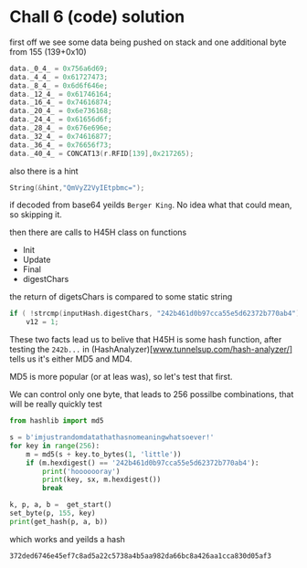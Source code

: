 # Chall 6 (code) solution

first off we see some data being pushed on stack and one additional byte from 155 (139+0x10)
```c
data._0_4_ = 0x756a6d69;
data._4_4_ = 0x61727473;
data._8_4_ = 0x6d6f646e;
data._12_4_ = 0x61746164;
data._16_4_ = 0x74616874;
data._20_4_ = 0x6e736168;
data._24_4_ = 0x61656d6f;
data._28_4_ = 0x676e696e;
data._32_4_ = 0x74616877;
data._36_4_ = 0x76656f73;
data._40_4_ = CONCAT13(r.RFID[139],0x217265);
```

also there is a hint
```c
String(&hint,"QmVyZ2VyIEtpbmc=");
```
if  decoded from base64 yeilds `Berger King`.
No idea what that could mean, so skipping it.

then there are calls to H45H class on functions
 - Init
 - Update
 - Final
 - digestChars

the return of digetsChars is compared to some static string

```c
if ( !strcmp(inputHash.digestChars, "242b461d0b97cca55e5d62372b770ab4") )
	v12 = 1;
```

These two facts lead us to belive that H45H is some hash function, after testing the `242b...` in  (HashAnalyzer)[www.tunnelsup.com/hash-analyzer/]
tells us it's either MD5 and MD4.

MD5 is more popular (or at leas was), so let's test that first.

We can control only one byte, that leads to 256 possilbe combinations, that will be really quickly test


```python
from hashlib import md5

s = b'imjustrandomdatathathasnomeaningwhatsoever!'
for key in range(256):
    m = md5(s + key.to_bytes(1, 'little'))
    if (m.hexdigest() == '242b461d0b97cca55e5d62372b770ab4'):
        print('hooooooray')
        print(key, sx, m.hexdigest())
        break

k, p, a, b =  get_start()
set_byte(p, 155, key)
print(get_hash(p, a, b))
```

which works and yeilds a hash
```
372ded6746e45ef7c8ad5a22c5738a4b5aa982da66bc8a426aa1cca830d05af3
```



